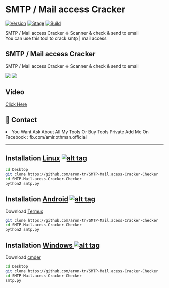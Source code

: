 <h1>SMTP / Mail access Cracker</h1>
<p><a href="https://github.com/aron-tn/SMTP-Mail.acess-Cracker-Checker"><img src="https://img.shields.io/badge/SMTP%20CRACKER-V2-green.svg" alt="Version" data-canonical-src="https://img.shields.io/badge/Mail%20Access%20CRACKER-V2-red.svg" style="max-width:100%;"></a>
<a href="https://github.com/aron-tn/SMTP-Mail.acess-Cracker-Checker"><img src="https://img.shields.io/badge/Mail%20Access%20CRACKER-V2-red.svg" alt="Stage" data-canonical-src="https://img.shields.io/badge/Mail%20Access%20CRACKER-V2-red.svg" style="max-width:100%;"></a>
<a href="https://github.com/aron-tn/SMTP-Mail.acess-Cracker-Checker"><img src="https://img.shields.io/badge/Supported%20OS-windows%2FLinux%2Fandroid-blue.svg" alt="Build" data-canonical-src="https://img.shields.io/badge/Supported%20OS-windows%2FLinux%2Fandroid-blue.svg" style="max-width:100%;"></a></p>
<p>SMTP / Mail access Cracker ☣ Scanner & check & send to email <br>You can use this tool to crack smtp | mail access</p>

<h2>SMTP / Mail access Cracker</h2>

SMTP / Mail access Cracker ☣ Scanner & check & send to email

<img src="https://i.imgur.com/ozqA1U8.png" data-canonical-src="https://i.imgur.com/ozqA1U8.png" style="max-width:100%;">
<img src="https://i.imgur.com/gBX9a2o.png" data-canonical-src="https://i.imgur.com/gBX9a2o.png" style="max-width:100%;">


<h2>Video</h2>
<a href="https://www.youtube.com/watch?v=EgqTsrWt2VU"><fontcolor='red'>Click Here </font></a>

<h2>📧 Contact</h2>
<li>You Want Ask About All My Tools Or Buy Tools Private Add Me On Facebook : fb.com/amir.othman.official</li>
<hr>

## Installation [Linux](https://wikipedia.org/wiki/Linux) [![alt tag](http://icons.iconarchive.com/icons/dakirby309/simply-styled/32/OS-Linux-icon.png)](https://fr.wikipedia.org/wiki/Linux)

```bash
cd Desktop
git clone https://github.com/aron-tn/SMTP-Mail.acess-Cracker-Checker
cd SMTP-Mail.acess-Cracker-Checker
python2 smtp.py
```

## Installation [Android](https://wikipedia.org/wiki/Android) [![alt tag](https://cdn1.iconfinder.com/data/icons/logotypes/32/android-32.png)](https://fr.wikipedia.org/wiki/Android)

Download [Termux](https://play.google.com/store/apps/details?id=com.termux)

```bash
git clone https://github.com/aron-tn/SMTP-Mail.acess-Cracker-Checker
cd SMTP-Mail.acess-Cracker-Checker
python2 smtp.py
```
## Installation [Windows ](https://wikipedia.org/wiki/Microsoft_Windows)[![alt tag](http://icons.iconarchive.com/icons/tatice/cristal-intense/32/Windows-icon.png)](https://fr.wikipedia.org/wiki/Microsoft_Windows)

Download [cmder](https://github.com/cmderdev/cmder/releases/download/v1.3.11/cmder.zip)

```bash
cd Desktop
git clone https://github.com/aron-tn/SMTP-Mail.acess-Cracker-Checker
cd SMTP-Mail.acess-Cracker-Checker
smtp.py
```
